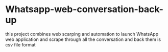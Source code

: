 # Whatsapp-web-conversation-back-up
this project  combines web scarping and automation to launch WhatsApp web application and scrape through all the conversation and back them is csv file format
